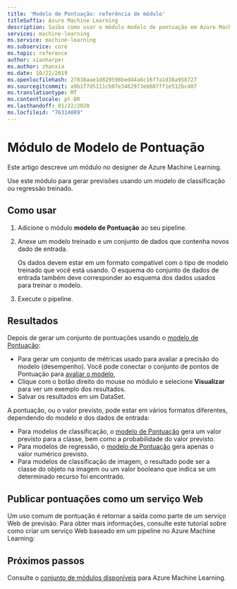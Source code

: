 ```yaml
---
title: 'Modelo de Pontuação: referência de módulo'
titleSuffix: Azure Machine Learning
description: Saiba como usar o módulo modelo de pontuação em Azure Machine Learning para gerar previsões usando um modelo de classificação ou regressão treinado.
services: machine-learning
ms.service: machine-learning
ms.subservice: core
ms.topic: reference
author: xiaoharper
ms.author: zhanxia
ms.date: 10/22/2019
ms.openlocfilehash: 27838aae1d829598bed44a6c16f7a1d38a95b727
ms.sourcegitcommit: a9b1f7d5111cb07e3462973eb607ff1e512bc407
ms.translationtype: MT
ms.contentlocale: pt-BR
ms.lasthandoff: 01/22/2020
ms.locfileid: "76314089"
---
```

# <a name="score-model-module"></a>Módulo de Modelo de Pontuação

Este artigo descreve um módulo no designer de Azure Machine Learning.

Use este módulo para gerar previsões usando um modelo de classificação ou regressão treinado.

## <a name="how-to-use"></a>Como usar

1. Adicione o módulo **modelo de Pontuação** ao seu pipeline.

2. Anexe um modelo treinado e um conjunto de dados que contenha novos dado de entrada. 

    Os dados devem estar em um formato compatível com o tipo de modelo treinado que você está usando. O esquema do conjunto de dados de entrada também deve corresponder ao esquema dos dados usados para treinar o modelo.

3. Execute o pipeline.

## <a name="results"></a>Resultados

Depois de gerar um conjunto de pontuações usando o [modelo de Pontuação](./score-model.md):

+ Para gerar um conjunto de métricas usado para avaliar a precisão do modelo (desempenho).  Você pode conectar o conjunto de pontos de Pontuação para [avaliar o modelo](./evaluate-model.md), 
+ Clique com o botão direito do mouse no módulo e selecione **Visualizar** para ver um exemplo dos resultados.
+ Salvar os resultados em um DataSet.

A pontuação, ou o valor previsto, pode estar em vários formatos diferentes, dependendo do modelo e dos dados de entrada:

- Para modelos de classificação, o [modelo de Pontuação](./score-model.md) gera um valor previsto para a classe, bem como a probabilidade do valor previsto.
- Para modelos de regressão, o [modelo de Pontuação](./score-model.md) gera apenas o valor numérico previsto.
- Para modelos de classificação de imagem, o resultado pode ser a classe do objeto na imagem ou um valor booleano que indica se um determinado recurso foi encontrado.

## <a name="publish-scores-as-a-web-service"></a>Publicar pontuações como um serviço Web

Um uso comum de pontuação é retornar a saída como parte de um serviço Web de previsão. Para obter mais informações, consulte este tutorial sobre como criar um serviço Web baseado em um pipeline no Azure Machine Learning:

## <a name="next-steps"></a>Próximos passos

Consulte o [conjunto de módulos disponíveis](module-reference.md) para Azure Machine Learning. 
